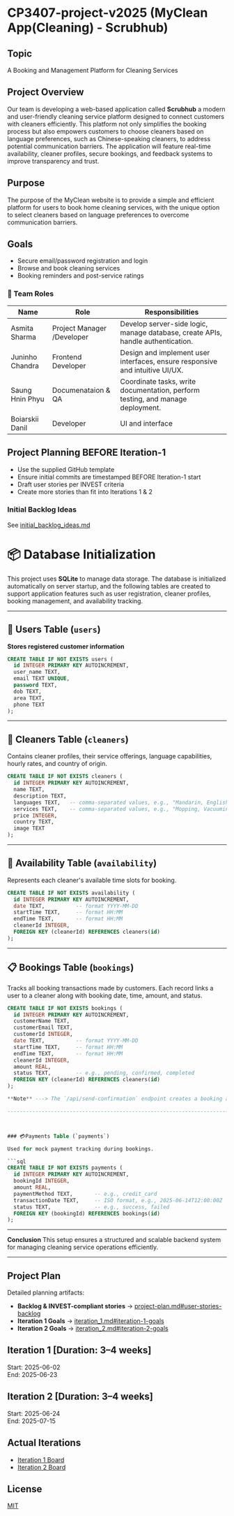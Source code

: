 # CP3407-project-v2025 (MyClean App(Cleaning) - Scrubhub)

## Topic
A Booking and Management Platform for Cleaning Services

## Project Overview
Our team is developing a web-based application called **Scrubhub** a modern
and user-friendly cleaning service platform designed to connect customers
with cleaners efficiently. This platform not only simplifies the booking 
process but also empowers customers to choose cleaners based on language preferences,
such as Chinese-speaking cleaners, to address potential communication barriers. 
The application will feature real-time availability, cleaner profiles, secure bookings,
and feedback systems to improve transparency and trust.

## Purpose
The purpose of the MyClean website is to provide a simple and efficient platform for users to book home cleaning services,
with the unique option to select cleaners based on language preferences to overcome communication barriers.

## Goals
- Secure email/password registration and login  
- Browse and book cleaning services  
- Booking reminders and post-service ratings  

### 👥 Team Roles

| Name              | Role                          | Responsibilities                                                                 |
|-------------------|-------------------------------|----------------------------------------------------------------------------------|
| Asmita Sharma     | Project Manager /Developer    | Develop server-side logic, manage database, create APIs, handle authentication.  |
| Juninho Chandra   | Frontend Developer            | Design and implement user interfaces, ensure responsive and intuitive UI/UX.     |
| Saung Hnin Phyu   | Documenataion & QA            | Coordinate tasks, write documentation, perform testing, and manage deployment.   |
| Boiarskii Danil   | Developer                     | UI and interface       






## Project Planning BEFORE Iteration-1
- Use the supplied GitHub template  
- Ensure initial commits are timestamped BEFORE Iteration-1 start  
- Draft user stories per INVEST criteria  
- Create more stories than fit into Iterations 1 & 2  

### Initial Backlog Ideas
See [initial_backlog_ideas.md](./initial_backlog_ideas.md)  

# 📦 Database Initialization

This project uses **SQLite** to manage data storage. The database is initialized automatically on server startup, and the following tables are created to support 
application features such as user registration, cleaner profiles, booking management, and availability tracking.

----------------------------------------------------------------------

## 👤 Users Table (`users`)

**Stores registered customer information**

```sql
CREATE TABLE IF NOT EXISTS users (
  id INTEGER PRIMARY KEY AUTOINCREMENT,
  user_name TEXT,
  email TEXT UNIQUE,
  password TEXT,
  dob TEXT,
  area TEXT,
  phone TEXT
);
```

---------------------------------------------------------------------------

## 🧹 Cleaners Table (`cleaners`)

Contains cleaner profiles, their service offerings, language capabilities, hourly rates, and country of origin.

```sql
CREATE TABLE IF NOT EXISTS cleaners (
  id INTEGER PRIMARY KEY AUTOINCREMENT,
  name TEXT,
  description TEXT,
  languages TEXT,   -- comma-separated values, e.g., "Mandarin, English"
  services TEXT,    -- comma-separated values, e.g., "Mopping, Vacuuming"
  price INTEGER,
  country TEXT,
  image TEXT
);
```

---------------------------------------------------------------------------------

## 📆 Availability Table (`availability`)

Represents each cleaner's available time slots for booking.

```sql
CREATE TABLE IF NOT EXISTS availability (
  id INTEGER PRIMARY KEY AUTOINCREMENT,
  date TEXT,          -- format YYYY-MM-DD
  startTime TEXT,     -- format HH:MM
  endTime TEXT,       -- format HH:MM
  cleanerId INTEGER,
  FOREIGN KEY (cleanerId) REFERENCES cleaners(id)
);
```

------------------------------------------------------------------------------


## 📋 Bookings Table (`bookings`)

Tracks all booking transactions made by customers. Each record links a user to a cleaner along with booking date, time, amount, and status.

```sql
CREATE TABLE IF NOT EXISTS bookings (
  id INTEGER PRIMARY KEY AUTOINCREMENT,
  customerName TEXT,
  customerEmail TEXT,
  customerId INTEGER,
  date TEXT,          -- format YYYY-MM-DD
  startTime TEXT,     -- format HH:MM
  endTime TEXT,       -- format HH:MM
  cleanerId INTEGER,
  amount REAL,
  status TEXT,        -- e.g., pending, confirmed, completed
  FOREIGN KEY (cleanerId) REFERENCES cleaners(id)
);

**Note** ---> The `/api/send-confirmation` endpoint creates a booking and sends a confirmation email to the user using Mailgun SMTP.

----------------------------------------------------------------------------------



### 💳Payments Table (`payments`)

Used for mock payment tracking during bookings.

```sql
CREATE TABLE IF NOT EXISTS payments (
  id INTEGER PRIMARY KEY AUTOINCREMENT,
  bookingId INTEGER,
  amount REAL,
  paymentMethod TEXT,       -- e.g., credit_card
  transactionDate TEXT,     -- ISO format, e.g., 2025-06-14T12:00:00Z
  status TEXT,              -- e.g., success, failed
  FOREIGN KEY (bookingId) REFERENCES bookings(id)
);
```

------------------------------------------------------------------------

**Conclusion** This setup ensures a structured and scalable backend system for managing cleaning service operations efficiently.

------------------------------------------------------------------------

## Project Plan
Detailed planning artifacts:  
- **Backlog & INVEST-compliant stories** → [project-plan.md#user-stories-backlog](./project-plan.md#user-stories-backlog)  
- **Iteration 1 Goals**               → [iteration_1.md#iteration-1-goals](./iteration_1.md#iteration-1-goals)  
- **Iteration 2 Goals**               → [iteration_2.md#iteration-2-goals](./iteration_2.md#iteration-2-goals)  

## Iteration 1 [Duration: 3–4 weeks]
Start: 2025-06-02  
End:   2025-06-23  

## Iteration 2 [Duration: 3–4 weeks]
Start: 2025-06-24  
End:   2025-07-15  

## Actual Iterations
- [Iteration 1 Board](./iteration_1.md)  
- [Iteration 2 Board](./iteration_2.md)  

## License
[MIT](./LICENSE.txt)

